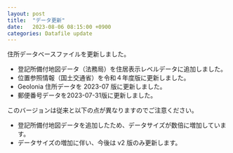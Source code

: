 ```yaml
---
layout: post
title:  "データ更新"
date:   2023-08-06 08:15:00 +0900
categories: Datafile update
---
```


住所データベースファイルを更新しました。

- 登記所備付地図データ（法務局）を住居表示レベルデータに追加しました。
- 位置参照情報（国土交通省）を令和４年度版に更新しました。
- Geolonia 住所データを 2023-07 版に更新しました。
- 郵便番号データを2023-07-31版に更新しました。

このバージョンは従来と以下の点が異なりますのでご注意ください。

- 登記所備付地図データを追加したため、データサイズが数倍に増加しています。
- データサイズの増加に伴い、今後は v2 版のみ更新します。
